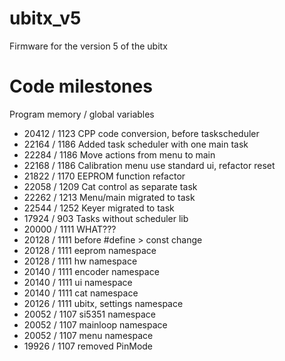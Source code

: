 # ubitx_v5
Firmware for the version 5 of the ubitx

# Code milestones
Program memory / global variables
  * 20412 / 1123 CPP code conversion, before taskscheduler
  * 22164 / 1186 Added task scheduler with one main task
  * 22284 / 1186 Move actions from menu to main
  * 22168 / 1186 Calibration menu use standard ui, refactor reset
  * 21822 / 1170 EEPROM function refactor
  * 22058 / 1209 Cat control as separate task
  * 22262 / 1213 Menu/main migrated to task
  * 22544 / 1252 Keyer migrated to task
  * 17924 /  903 Tasks without scheduler lib
  * 20000 / 1111 WHAT???
  * 20128 / 1111 before #define > const change
  * 20128 / 1111 eeprom namespace
  * 20128 / 1111 hw namespace
  * 20140 / 1111 encoder namespace
  * 20140 / 1111 ui namespace
  * 20140 / 1111 cat namespace
  * 20126 / 1111 ubitx, settings namespace
  * 20052 / 1107 si5351 namespace
  * 20052 / 1107 mainloop namespace
  * 20052 / 1107 menu namespace
  * 19926 / 1107 removed PinMode
